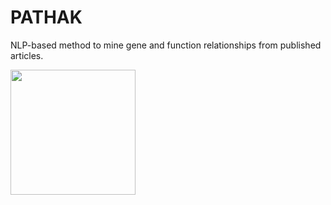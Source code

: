 # PATHAK
NLP-based method to mine gene and function relationships from published articles.


<div>
<img src="[PATHAK](https://nilesh-iiita.github.io/PATHAK/_static/PATHAK.png)" width="200"/>
</div>
